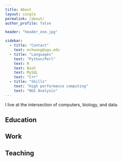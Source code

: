 ```yaml
---
title: About
layout: single
permalink: /about/
author_profile: false

header: "header_one.jpg"

sidebar:
  - title: "Contact"
    text: mchwang@uga.edu
  - title: "Languages"
    text: "Python/Perl"
    text: R
    text: Bash
    text: MySQL
    text: "C++"
  - title: "Skills"
    text: "High performance computing"
    text: "NGS Analysis"
---
```


I live at the intersection of computers, biology, and data. 

## Education


## Work


## Teaching
